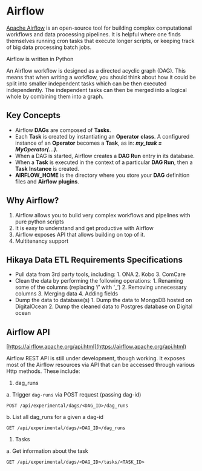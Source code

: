 # Airflow

[Apache Airflow](https://airflow.apache.org/) is an open-source tool for building complex computational workflows and data processing pipelines. It is helpful where one finds themselves running cron tasks that execute longer scripts, or keeping track of big data processing batch jobs.

Airflow is written in Python

An Airflow workflow is designed as a directed acyclic graph \(DAG\). This means that when writing a workflow, you should think about how it could be split into smaller independent tasks which can be then executed independently. The independent tasks can then be merged into a logical whole by combining them into a graph.

## Key Concepts

* Airflow **DAGs** are composed of **Tasks**.
* Each **Task** is created by instantiating an **Operator** **class**. A configured instance of an **Operator** becomes a **Task**, as in: _**my\_task = MyOperator\(...\).**_
* When a DAG is started, Airflow creates a **DAG Run** entry in its database.
* When a **Task** is executed in the context of a particular **DAG Run**, then a **Task** **Instance** is created.
* **AIRFLOW\_HOME** is the directory where you store your **DAG** definition files and **Airflow** **plugins**.

## Why Airflow?

1. Airflow allows you to build very complex workflows and pipelines with pure python scripts
2. It is easy to understand and get productive with Airflow
3. Airflow exposes API that allows building on top of it.
4. Multitenancy support

## Hikaya Data ETL Requirements Specifications

* Pull data from 3rd party tools, including: 1. ONA 2. Kobo 3. ComCare
* Clean the data by performing the following operations: 1. Renaming some of the columns \(replacing ‘/’ with ‘\_’\) 2. Removing unnecessary columns 3. Merging data 4. Adding fields
* Dump the data to database\(s\) 1. Dump the data to MongoDB hosted on DigitalOcean 2. Dump the cleaned data to Postgres database on Digital ocean

## Airflow API

[https://airflow.apache.org/api.html](https://airflow.apache.org/api.html)

Airflow REST API is still under development, though working. It exposes most of the Airflow resources via API that can be accessed through various Http methods. These include:

1. dag\_runs

a. Trigger `dag-runs` via POST request \(passing dag-id\)

```text
POST /api/experimental/dags/<DAG_ID>/dag_runs
```

b. List all dag\_runs for a given a dag-id

```text
GET /api/experimental/dags/<DAG_ID>/dag_runs
```

1. Tasks

a. Get information about the task

```text
GET /api/experimental/dags/<DAG_ID>/tasks/<TASK_ID>
```
